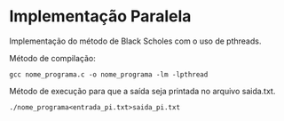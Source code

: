 # Implementação Paralela

Implementação do método de Black Scholes com o uso de pthreads. 

Método de compilação:
```
gcc nome_programa.c -o nome_programa -lm -lpthread
```

Método de execução para que a saída seja printada no arquivo saida.txt.
```
./nome_programa<entrada_pi.txt>saida_pi.txt

